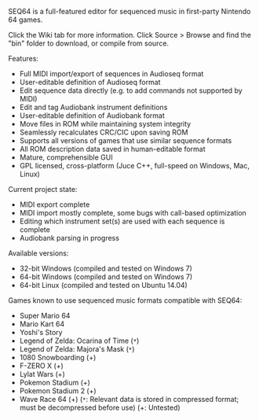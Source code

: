 SEQ64 is a full-featured editor for sequenced music in first-party Nintendo 64 games.

Click the Wiki tab for more information.
Click Source > Browse and find the "bin" folder to download, or compile from source.

Features:

  * Full MIDI import/export of sequences in Audioseq format
  * User-editable definition of Audioseq format
  * Edit sequence data directly (e.g. to add commands not supported by MIDI)
  * Edit and tag Audiobank instrument definitions
  * User-editable definition of Audiobank format
  * Move files in ROM while maintaining system integrity
  * Seamlessly recalculates CRC/CIC upon saving ROM
  * Supports all versions of games that use similar sequence formats
  * All ROM description data saved in human-editable format
  * Mature, comprehensible GUI
  * GPL licensed, cross-platform (Juce C++, full-speed on Windows, Mac, Linux)

Current project state:
  * MIDI export complete
  * MIDI import mostly complete, some bugs with call-based optimization
  * Editing which instrument set(s) are used with each sequence is complete
  * Audiobank parsing in progress

Available versions:
  * 32-bit Windows (compiled and tested on Windows 7)
  * 64-bit Windows (compiled and tested on Windows 7)
  * 64-bit Linux (compiled and tested on Ubuntu 14.04)

Games known to use sequenced music formats compatible with SEQ64:
  * Super Mario 64
  * Mario Kart 64
  * Yoshi's Story
  * Legend of Zelda: Ocarina of Time (`*`)
  * Legend of Zelda: Majora's Mask (`*`)
  * 1080 Snowboarding (+)
  * F-ZERO X (+)
  * Lylat Wars (+)
  * Pokemon Stadium (+)
  * Pokemon Stadium 2 (+)
  * Wave Race 64 (+)
(`*`: Relevant data is stored in compressed format; must be decompressed before use)
(+: Untested)